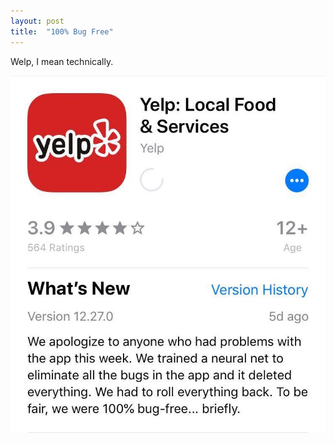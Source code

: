 ```yaml
---
layout: post
title:  "100% Bug Free"
---
```


Welp, I mean technically.

![yelp](assets/images/yelp.jpg)
